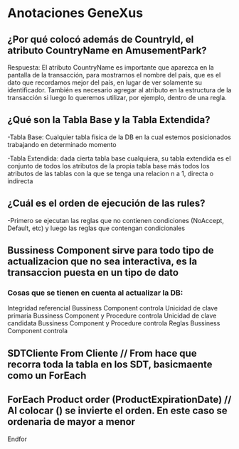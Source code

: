 # Anotaciones GeneXus

## ¿Por qué colocó además de CountryId, el atributo CountryName en AmusementPark?

Respuesta: El atributo CountryName es importante que aparezca en la pantalla de la transacción,
para mostrarnos el nombre del país, que es el dato que recordamos mejor del país, en lugar de ver
solamente su identificador. También es necesario agregar al atributo en la estructura de la
transacción si luego lo queremos utilizar, por ejemplo, dentro de una regla.

## ¿Qué son la Tabla Base y la Tabla Extendida?

-Tabla Base: Cualquier tabla fisica de la DB en la cual estemos posicionados trabajando en determinado 
momento

-Tabla Extendida: dada cierta tabla base cualquiera, su tabla extendida es el conjunto de todos los 
atributos de la propia tabla base más todos los atributos de las tablas con la que se tenga una relacion
n a 1, directa o indirecta

## ¿Cuál es el orden de ejecución de las rules?

-Primero se ejecutan las reglas que no contienen condiciones (NoAccept, Default, etc) y luego las reglas que contengan condicionales

## Bussiness Component sirve para todo tipo de actualizacion que no sea interactiva, es la transaccion puesta en un tipo de dato

### Cosas que se tienen en cuenta al actualizar la DB:
Integridad referencial                  Bussiness Component controla
Unicidad de clave primaria              Bussiness Component y Procedure controla
Unicidad de clave candidata             Bussiness Component y Procedure controla
Reglas                                  Bussiness Component controla

## SDTCliente From Cliente // From hace que recorra toda la tabla en los SDT, basicmaente como un ForEach

## ForEach Product order (ProductExpirationDate) // Al colocar () se invierte el orden. En este caso se ordenaria de mayor a menor
Endfor 